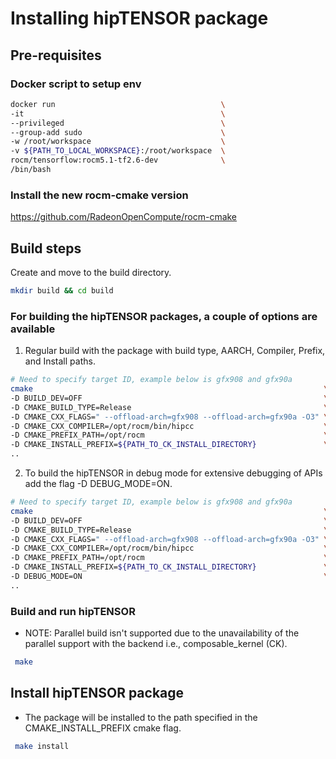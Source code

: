 # Installing hipTENSOR package
## Pre-requisites
### Docker script to setup env
```bash
docker run                                     \
-it                                            \
--privileged                                   \
--group-add sudo                               \
-w /root/workspace                             \
-v ${PATH_TO_LOCAL_WORKSPACE}:/root/workspace  \
rocm/tensorflow:rocm5.1-tf2.6-dev              \
/bin/bash
```

### Install the new rocm-cmake version
https://github.com/RadeonOpenCompute/rocm-cmake

## Build steps
Create and move to the build directory.
```bash 
mkdir build && cd build 
```
### For building the hipTENSOR packages, a couple of options are available 
1. Regular build with the package with build type, AARCH, Compiler, Prefix, and Install paths.
```bash
# Need to specify target ID, example below is gfx908 and gfx90a
cmake                                                                 \
-D BUILD_DEV=OFF                                                      \
-D CMAKE_BUILD_TYPE=Release                                           \
-D CMAKE_CXX_FLAGS=" --offload-arch=gfx908 --offload-arch=gfx90a -O3" \
-D CMAKE_CXX_COMPILER=/opt/rocm/bin/hipcc                             \
-D CMAKE_PREFIX_PATH=/opt/rocm                                        \
-D CMAKE_INSTALL_PREFIX=${PATH_TO_CK_INSTALL_DIRECTORY}               \
..
```
2. To build the hipTENSOR in debug mode for extensive debugging of APIs add the flag -D DEBUG_MODE=ON.
```bash
# Need to specify target ID, example below is gfx908 and gfx90a
cmake                                                                 \
-D BUILD_DEV=OFF                                                      \
-D CMAKE_BUILD_TYPE=Release                                           \
-D CMAKE_CXX_FLAGS=" --offload-arch=gfx908 --offload-arch=gfx90a -O3" \
-D CMAKE_CXX_COMPILER=/opt/rocm/bin/hipcc                             \
-D CMAKE_PREFIX_PATH=/opt/rocm                                        \
-D CMAKE_INSTALL_PREFIX=${PATH_TO_CK_INSTALL_DIRECTORY}               \
-D DEBUG_MODE=ON                                                      \
..
```
### Build and run hipTENSOR
* NOTE: Parallel build isn't supported due to the unavailability of the parallel support with the backend i.e., composable_kernel (CK).
```bash
 make
```

## Install hipTENSOR package
* The package will be installed to the path specified in the CMAKE_INSTALL_PREFIX cmake flag.
```bash
 make install
```
